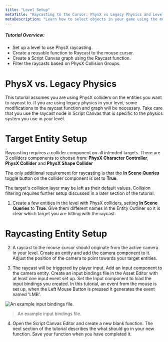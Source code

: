 ```yaml
---
title: "Level Setup"
metaTitle: "Raycasting to the Cursor: PhysX vs Legacy Physics and Level Setup"
metaDescription: "Learn how to select objects in your game using the mouse cursor.  Filter the objects with Collision Groups"
---
```


##### Tutorial Overview:
-  Set up a level to use PhysX raycasting.
-  Create a reusable function to Raycast to the mouse cursor.
-  Create a Script Canvas graph using the Raycast function.
-  Filter the raycasts based on PhysX Collision Groups.

# PhysX vs. Legacy Physics

This tutorial assumes you are using PhysX colliders on the entities you want to raycast to.  If you are using legacy physics in your level, some modifications to the raycast function and graph will be necessary.  Take care that you use the raycast node in Script Canvas that is specific to the physics system you use in your level.

# Target Entity Setup

Raycasting requires a collider component on all intended targets.  There are 3 colliders components to choose from: **PhysX Character Controller**, **PhysX Collider** and **PhysX Shape Collider**

The only additional requirement for raycasting is that the **In Scene Queries** toggle button on the collider component is set to **True**.

The target's collision layer may be left as their default values.  Collision filtering requires further setup discussed in a later section of the tutorial.

1. Create a few entities in the level with PhysX colliders, setting **In Scene Queries** to **True**.  Give them different names in the Entity Outliner so it is clear which target you are hitting with the raycast.

# Raycasting Entity Setup

2. A raycast to the mouse cursor should originate from the active camera in your level.  Create an entity and add the camera component to it.  Adjust the position of the camera to point towards your target entities.

3. The raycast will be triggered by player input.  Add an Input component to the camera entity.  Create an input bindings file  in the Asset Editor with at least one input event set up.  Set the Input component to load the input bindings you created.  In this tutorial, an event from the mouse is set up, when the Left Mouse Button is pressed it generates the event named 'LMB'.

![An example input bindings file.](/images/02/rc-10.png "An example input bindings file.")
>  An example input bindings file.

4. Open the Script Canvas Editor and create a new blank function.  The next section of the tutorial describes the what should go in your new function.  Save your function when you have completed it.
